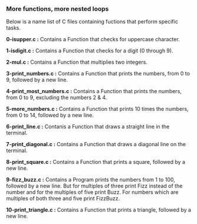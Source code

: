 ### More functions, more nested loops

Below is a name list of C files containing fuctions that perform specific tasks.

**0-isupper.c :** Contains a Function that checks for uppercase character.

**1-isdigit.c :** Contains a Function that checks for a digit (0 through 9).

**2-mul.c :** Contains a Function that multiplies two integers.

**3-print_numbers.c :** Contains a Function that prints the numbers, from 0 to 9, followed by a new line.

**4-print_most_numbers.c :** Contains a Function that prints the numbers, from 0 to 9, excluding the numbers 2 & 4.

**5-more_numbers.c :** Contains a Function that prints 10 times the numbers, from 0 to 14, followed by a new line.

**6-print_line.c :** Contanis a Function that draws a straight line in the terminal.

**7-print_diagonal.c :** Contains a Function that draws a diagonal line on the terminal.

**8-print_square.c :** Contains a Function that prints a square, followed by a new line.

**9-fizz_buzz.c :** Contains a Program prints the numbers from 1 to 100, followed by a new line. But for multiples of three print Fizz instead of the number and for the multiples of five print Buzz. For numbers which are multiples of both three and five print FizzBuzz.

**10-print_triangle.c :** Contains a Function that prints a triangle, followed by a new line.
